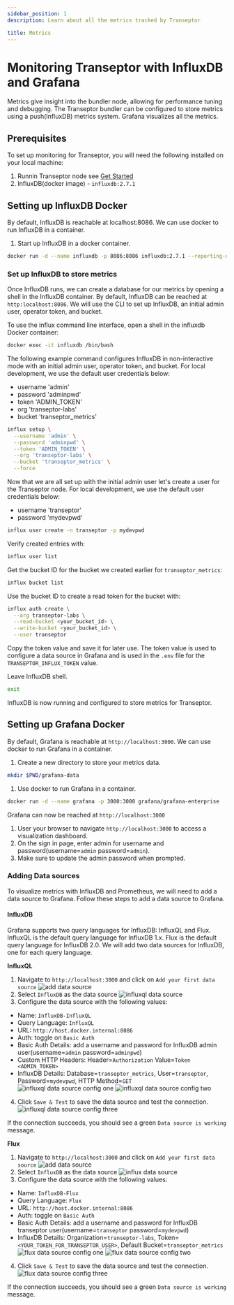 ```yaml
---
sidebar_position: 1
description: Learn about all the metrics tracked by Transeptor

title: Metrics
---
```


# Monitoring Transeptor with InfluxDB and Grafana

Metrics give insight into the bundler node, allowing for performance tuning and debugging. The Transeptor bundler can be configured to store metrics using a push(InfluxDB) metrics system. Grafana visualizes all the metrics.

## Prerequisites

To set up monitoring for Transeptor, you will need the following installed on your local machine:
1. Runnin Transeptor node see [Get Started](../index.md)
2. InfluxDB(docker image) - `influxdb:2.7.1`

## Setting up InfluxDB Docker

By default, InfluxDB is reachable at localhost:8086. We can use docker to run InfluxDB in a container.

1. Start up InfluxDB in a docker container.
```bash
docker run -d --name influxdb -p 8086:8086 influxdb:2.7.1 --reporting-disabled
```

### Set up InfluxDB to store metrics
Once InfluxDB runs, we can create a database for our metrics by opening a shell in the InfluxDB container. By default, InfluxDB can be reached at `http:localhost:8086`. We will use the CLI to set up InfluxDB, an initial admin user, operator token, and bucket.

To use the influx command line interface, open a shell in the influxdb Docker container:
```bash
docker exec -it influxdb /bin/bash
```

The following example command configures InfluxDB in non-interactive mode with an initial admin user, operator token, and bucket. For local development, we use the default user credentials below:

- username 'admin'
- password 'adminpwd'
- token 'ADMIN_TOKEN'
- org 'transeptor-labs'
- bucket 'transeptor_metrics'

```bash
influx setup \
  --username 'admin' \
  --password 'adminpwd' \
  --token 'ADMIN_TOKEN' \
  --org 'transeptor-labs' \
  --bucket 'transeptor_metrics' \
  --force
```

Now that we are all set up with the initial admin user let's create a user for the Transeptor node. For local development, we use the default user credentials below:

- username 'transeptor'
- password 'mydevpwd'

```bash
influx user create -n transeptor -p mydevpwd
```

Verify created entries with:
```bash
influx user list
```

Get the bucket ID for the bucket we created earlier for `transeptor_metrics`:
```bash
influx bucket list
```

Use the bucket ID to create a read token for the bucket with:
```bash
influx auth create \
  --org transeptor-labs \
  --read-bucket <your_bucket_id> \
  --write-bucket <your_bucket_id> \
  --user transeptor   
```

Copy the token value and save it for later use. The token value is used to configure a data source in Grafana and is used in the `.env` file for the `TRANSEPTOR_INFLUX_TOKEN` value.

Leave InfluxDB shell.
```bash
exit
```

InfluxDB is now running and configured to store metrics for Transeptor.
  
## Setting up Grafana Docker

By default, Grafana is reachable at `http://localhost:3000`. We can use docker to run Grafana in a container.

1. Create a new directory to store your metrics data.
```bash
mkdir $PWD/grafana-data
```

1. Use docker to run Grafana in a container.
```bash
docker run -d --name grafana -p 3000:3000 grafana/grafana-enterprise
```

Grafana can now be reached at `http://localhost:3000`

1. User your browser to navigate `http://localhost:3000` to access a visualization dashboard. 
2. On the sign in page, enter admin for username and password(username=`admin` password=`admin`).
3. Make sure to update the admin password when prompted.

### Adding Data sources
To visualize metrics with InfluxDB and Prometheus, we will need to add a data source to Grafana. Follow these steps to add a data source to Grafana.

#### InfluxDB
Grafana supports two query languages for InfluxDB: InfluxQL and Flux. InfluxQL is the default query language for InfluxDB 1.x. Flux is the default query language for InfluxDB 2.0. We will add two data sources for InfluxDB, one for each query language.

**InfluxQL**
1. Navigate to `http://localhost:3000` and click on `Add your first data source`
![add data source](../assets/screen-shoots/influx-db-01.jpg)
2. Select `InfluxDB` as the data source
![influxql data source](../assets/screen-shoots/influx-db-02.jpg)
3. Configure the data source with the following values:
  - Name: `InfluxDB-InfluxQL`
  - Query Language: `InfluxQL`
  - URL: `http://host.docker.internal:8086`
  - Auth: toggle on `Basic Auth`
  - Basic Auth Details: add a username and password for InfluxDB admin user(username=`admin` password=`adminpwd`)
  - Custom HTTP Headers: Header=`Authorization` Value=`Token <ADMIN_TOKEN>`
  - InfluxDB Details: Database=`transeptor_metrics`, User=`transeptor`, Password=`mydevpwd`, HTTP Method=`GET`
![influxql data source config one](../assets/screen-shoots/influxql-db-01.jpg)
![influxql data source config two](../assets/screen-shoots/influxql-db-02.jpg)
4. Click `Save & Test` to save the data source and test the connection.
![influxql data source config three](../assets/screen-shoots/influxql-db-03.jpg)

If the connection succeeds, you should see a green `Data source is working` message.

**Flux**
1. Navigate to `http://localhost:3000` and click on `Add your first data source`
![add data source](../assets/screen-shoots/influx-db-01.jpg)
2. Select `InfluxDB` as the data source
![influx data source](../assets/screen-shoots/influx-db-02.jpg)
3. Configure the data source with the following values:
  - Name: `InfluxDB-Flux`
  - Query Language: `Flux`
  - URL: `http://host.docker.internal:8086`
  - Auth: toggle on `Basic Auth`
  - Basic Auth Details: add a username and password for InfluxDB transeptor user(username=`transeptor` password=`mydevpwd`)
  - InfluxDB Details: Organization=`transeptor-labs`, Token=`<YOUR_TOKEN_FOR_TRANSEPTOR_USER>`, Default Bucket=`transeptor_metrics`
![flux data source config one](../assets/screen-shoots/flux-db-01.jpg)
![flux data source config two](../assets/screen-shoots/flux-db-02.jpg)
4. Click `Save & Test` to save the data source and test the connection.
![flux data source config three](../assets/screen-shoots/flux-db-03.jpg)

If the connection succeeds, you should see a green `Data source is working` message.